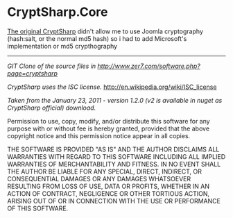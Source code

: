 CryptSharp.Core
==========

[The original CryptSharp](https://www.zer7.com/software/cryptsharp) didn't allow me to use Joomla cryptography (hash:salt, or the normal md5 hash) so i had to add Microsoft's implementation or md5 crypthography

------------------

_GIT Clone of the source files in http://www.zer7.com/software.php?page=cryptsharp_

_CryptSharp uses the ISC license._
http://en.wikipedia.org/wiki/ISC_license

_Taken from the January 23, 2011 - version 1.2.0 (v2 is available in nuget as CryptSharp official) download._

Permission to use, copy, modify, and/or distribute this software for any purpose with or without fee is hereby granted, provided that the above copyright notice and this permission notice appear in all copies.

THE SOFTWARE IS PROVIDED "AS IS" AND THE AUTHOR DISCLAIMS ALL WARRANTIES WITH REGARD TO THIS SOFTWARE INCLUDING ALL IMPLIED WARRANTIES OF MERCHANTABILITY AND FITNESS. IN NO EVENT SHALL THE AUTHOR BE LIABLE FOR ANY SPECIAL, DIRECT, INDIRECT, OR CONSEQUENTIAL DAMAGES OR ANY DAMAGES WHATSOEVER RESULTING FROM LOSS OF USE, DATA OR PROFITS, WHETHER IN AN ACTION OF CONTRACT, NEGLIGENCE OR OTHER TORTIOUS ACTION, ARISING OUT OF OR IN CONNECTION WITH THE USE OR PERFORMANCE OF THIS SOFTWARE.
